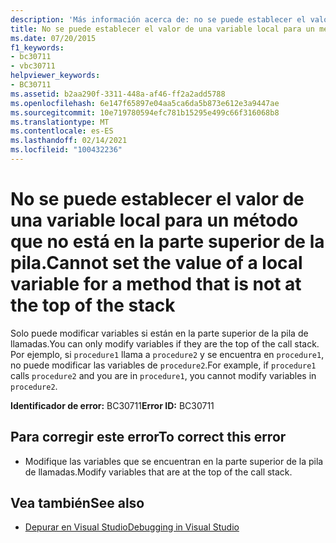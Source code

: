 ```yaml
---
description: 'Más información acerca de: no se puede establecer el valor de una variable local para un método que no está en la parte superior de la pila'
title: No se puede establecer el valor de una variable local para un método que no está en la parte superior de la pila.
ms.date: 07/20/2015
f1_keywords:
- bc30711
- vbc30711
helpviewer_keywords:
- BC30711
ms.assetid: b2aa290f-3311-448a-af46-ff2a2add5788
ms.openlocfilehash: 6e147f65897e04aa5ca6da5b873e612e3a9447ae
ms.sourcegitcommit: 10e719780594efc781b15295e499c66f316068b8
ms.translationtype: MT
ms.contentlocale: es-ES
ms.lasthandoff: 02/14/2021
ms.locfileid: "100432236"
---
```

# <a name="cannot-set-the-value-of-a-local-variable-for-a-method-that-is-not-at-the-top-of-the-stack"></a><span data-ttu-id="9f494-103">No se puede establecer el valor de una variable local para un método que no está en la parte superior de la pila.</span><span class="sxs-lookup"><span data-stu-id="9f494-103">Cannot set the value of a local variable for a method that is not at the top of the stack</span></span>

<span data-ttu-id="9f494-104">Solo puede modificar variables si están en la parte superior de la pila de llamadas.</span><span class="sxs-lookup"><span data-stu-id="9f494-104">You can only modify variables if they are the top of the call stack.</span></span> <span data-ttu-id="9f494-105">Por ejemplo, si `procedure1` llama a `procedure2` y se encuentra en `procedure1`, no puede modificar las variables de `procedure2`.</span><span class="sxs-lookup"><span data-stu-id="9f494-105">For example, if `procedure1` calls `procedure2` and you are in `procedure1`, you cannot modify variables in `procedure2`.</span></span>  
  
 <span data-ttu-id="9f494-106">**Identificador de error:** BC30711</span><span class="sxs-lookup"><span data-stu-id="9f494-106">**Error ID:** BC30711</span></span>  
  
## <a name="to-correct-this-error"></a><span data-ttu-id="9f494-107">Para corregir este error</span><span class="sxs-lookup"><span data-stu-id="9f494-107">To correct this error</span></span>  
  
- <span data-ttu-id="9f494-108">Modifique las variables que se encuentran en la parte superior de la pila de llamadas.</span><span class="sxs-lookup"><span data-stu-id="9f494-108">Modify variables that are at the top of the call stack.</span></span>  
  
## <a name="see-also"></a><span data-ttu-id="9f494-109">Vea también</span><span class="sxs-lookup"><span data-stu-id="9f494-109">See also</span></span>

- [<span data-ttu-id="9f494-110">Depurar en Visual Studio</span><span class="sxs-lookup"><span data-stu-id="9f494-110">Debugging in Visual Studio</span></span>](/visualstudio/debugger/debugger-feature-tour)
